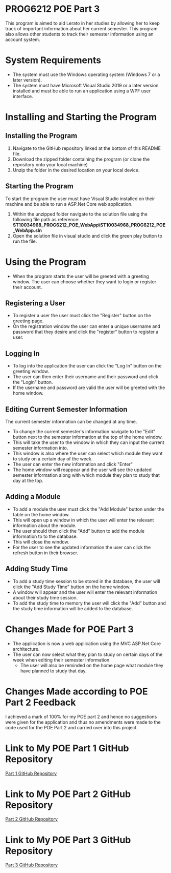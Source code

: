 ﻿# PROG6212 POE Part 3

This program is aimed to aid Lerato in her studies by allowing her to keep track of important information about her current semester. This program also allows other students to track their semester information using an account system.


# System Requirements

* The system must use the Windows operating system (Windows 7 or a later version).
* The system must have Microsoft Visual Studio 2019 or a later version installed and must be able to run an application using a WPF user interface.

# Installing and Starting the Program

## Installing the Program
1. Navigate to the GitHub repository linked at the bottom of this README file.
2. Download the zipped folder containing the program (or clone the repository onto your local machine)
3. Unzip the folder in the desired location on your local device.
## Starting the Program
To start the program the user must have Visual Studio installed on their machine and be able to run a ASP.Net Core web application.

1. Within the unzipped folder navigate to the solution file using the following file path as reference:
**ST10034968_PROG6212_POE_WebApp\ST10034968_PROG6212_POE_WebApp.sln**
2. Open the solution file in visual studio and click the green play button to run the file.
# Using the Program
* When the program starts the user will be greeted with a greeting window. The user can choose whether they want to login or register their account.
## Registering a User
* To register a user the user must click the "Register" button on the greeting page.
* On the registration window the user can enter a unique username and password that they desire and click the "register" button to register a user.
## Logging In
* To log into the application the user can click the "Log In" button on the greeting window.
* The user can then enter their username and their password and click the "Login" button.
* If the username and password are valid the user will be greeted with the home window.
## Editing Current Semester Information
The current semester information can be changed at any time. 
* To change the current semester's information navigate to the "Edit" button next to the semester information at the top of the home window.
* This will take the user to the window in which they can input the current semester information into. 
* This window is also where the user can select which module they want to study on a certain day of the week.
* The user can enter the new information and click "Enter"
* The home window will reappear and the user will see the updated semester information along with which module they plan to study that day at the top.
## Adding a Module
* To add a module the user must click the "Add Module" button under the  table on the home window. 
* This will open up a window in which the user will enter the relevant information about the module.
* The user should then click the "Add" button to add the module information to to the database.
* This will close the window.
* For the user to see the updated information the user can click the refresh button in their browser.
## Adding Study Time
* To add a study time session to be stored in the database, the user will click the "Add Study Time" button on the home window.
* A window will appear and the user will enter the relevant information about their study time session. 
* To add the study time to memory the user will click the "Add" button and the study time information will be added to the database.
# Changes Made for POE Part 3
* The application is now a web application using the MVC ASP.Net Core architecture.
* The user can now select what they plan to study on certain days of the week when editing their semester information.
	* The user will also be reminded on the home page what module they have planned to study that day.
# Changes Made according to POE Part 2 Feedback
I achieved a mark of 100% for my POE part 2 and hence no suggestions were given for the application and thus no amendments were made to the code used for the POE Part 2 and carried over into this project. 
# Link to My POE Part 1 GitHub Repository
[Part 1 GitHub Repository](https://github.com/VCSTDN/prog6212-part-1-ST10034968)
# Link to My POE Part 2 GitHub Repository
[Part 2 GitHub Repository](https://github.com/VCSTDN/prog6212-poe-part2-ST10034968.git)
# Link to My POE Part 3 GitHub Repository
[Part 3 GitHub Repository]()

